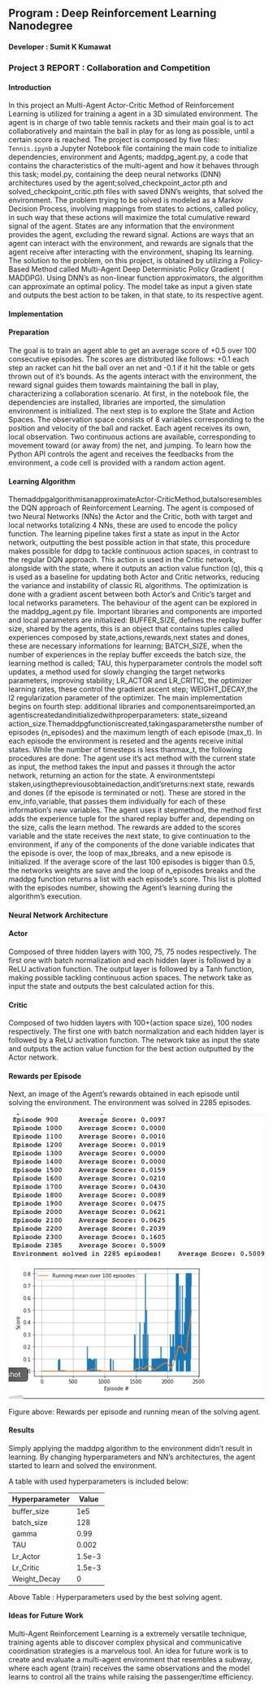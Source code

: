 ## Program : Deep Reinforcement Learning Nanodegree
#### Developer : Sumit K Kumawat

### Project 3 REPORT : Collaboration and Competition

#### Introduction
In this project an Multi-Agent Actor-Critic Method of Reinforcement Learning is utilized for training a agent in a 3D simulated environment. The agent is in charge of two table tennis rackets and their main goal is to act collaboratively and maintain the ball in play for as long as possible, until a certain score is reached.
The project is composed by five files: `Tennis.ipynb` a Jupyter Notebook file containing the main code to initialize dependencies, environment and Agents; ma​ddpg_agent.py​, a code that contains the characteristics of the multi-agent and how it behaves through this task; ​model.py, ​containing the deep neural networks (​DNN​) architectures used by the agent; ​solved_checkpoint_actor.pth ​and solved_checkpoint_critic.pth files with saved ​DNN’s weights, that solved the environment.
The problem trying to be solved is modeled as a Markov Decision Process, involving ​mappings from states to actions, called ​policy, in such way that these actions will maximize the total cumulative reward signal of the agent. States are any information that the environment provides the agent, excluding the reward signal. Actions are ways that an agent can interact with the environment, and rewards are signals that the agent receive after interacting with the environment, shaping Its learning.
The solution to the problem, on this project, is obtained by utilizing a Policy-Based Method called Multi-Agent Deep Deterministic Policy Gradient (​MADDPG)​. Using ​DNN’s ​as non-linear function approximators, the algorithm can approximate an optimal ​policy​. The model take as input a given ​state and outputs the best action to be taken, in that state, to its respective agent.

#### Implementation

#### Preparation
The goal is to train an agent able to get an average score of +0.5 over 100 consecutive episodes. The scores are distributed like follows: +​0.1 ​each step an racket can hit the ball over an net and -0.1 if it hit the table or gets thrown out of it’s bounds​. As the agents interact with the environment, the reward signal guides them towards maintaining the ball in play, characterizing a collaboration scenario.
At first, in the notebook file, the dependencies are installed, libraries are imported, the simulation environment is initialized.
The next step is to explore the State and Action Spaces. ​The observation space consists of 8 variables corresponding to the position and velocity of the ball and racket. Each agent receives its own, local observation. Two continuous actions are available, corresponding to movement toward (or away from) the net, and jumping.
To learn how the Python API controls the agent and receives the feedbacks from the environment, a code cell is provided with a random action agent.

#### Learning Algorithm
The​maddpga​lgorithmisanapproximateActor-CriticMethod,butalsoresembles the DQN approach of Reinforcement Learning. The agent is composed of two Neural Networks (​NNs)​ the Actor and the Critic, both with target and local networks totalizing 4 NNs, ​these are used to encode the ​policy​ function.
The learning pipeline takes first a state as input in the Actor network, outputting the best possible action in that state, this procedure makes possible for ddpg to tackle continuous action spaces, in contrast to the regular DQN approach. This action is used in the Critic network, alongside with the state, where it outputs an action value function (​q​), this ​q is used as a baseline for updating both Actor and Critic networks, reducing the variance and instability of classic RL algorithms. The optimization is done with a gradient ascent between both Actor’s and Critic’s target and local networks parameters.
The behaviour of the agent can be explored in the ​maddpg_agent.py file. Important libraries and components are imported and local parameters are initialized: BUFFER_SIZE, ​defines the replay buffer size, shared by the agents, this is an object that contains tuples called experiences composed by state,actions,rewards,next states and dones, these are necessary informations for learning; ​BATCH_SIZE​, when the number of experiences in the replay buffer exceeds the batch size, the learning method is called; ​TAU,​ this hyperparameter controls the model ​soft updates​, a method used for
slowly changing the target networks parameters, improving stability; ​LR_ACTOR and LR_CRITIC,​ the optimizer learning rates, these control the gradient ascent step; WEIGHT_DECAY,​ the l2 regularization parameter of the optimizer.
The main implementation begins on fourth step: additional libraries and componentsareimported,an​agenti​screatedandinitializedwithproperparameters: state_sizea​nd​action_size.T​he​maddpgfunctioniscreated,takingasparametersthe number of episodes (​n_episodes) ​and the maximum length of each episode (​max_t​).
In each episode the environment is reseted and the agents receive initial states. While the number of timesteps is less than ​max_t, t​he following procedures are done:
The agent use it’s ​act method with the current state as input, the method takes the input and passes it through the actor network, returning an action for the state. A environment​stepi​staken,usingthepreviousobtainedaction,andit’sreturns:next state, rewards and dones (if the episode is terminated or not). These are stored in the env_info,​variable, that passes them individually for each of these information’s new variables. The agent uses it ​step ​method, the method first adds the experience tuple for the shared replay buffer and, depending on the size, calls the ​learn method. The rewards are added to the scores variable and the state receives the next state, to give continuation to the environment, if any of the components of the done variable indicates that the episode is over, the loop of ​max_t​ breaks, and a new episode is initialized.
If the average score of the last 100 episodes is bigger than 0.5, the networks weights are save and the loop of ​n_episodes breaks and the ​maddpg function returns a list with each episode’s score. This list is plotted with the episodes number, showing the Agent’s learning during the algorithm’s execution.

#### Neural Network Architecture 
#### Actor
Composed of three hidden layers with 100, 75, 75 nodes respectively. The first one with batch normalization and each hidden layer is followed by a ReLU activation function. The output layer is followed by a Tanh function, making possible tackling continuous action spaces. The network take as input the state and outputs the best calculated action for this.

#### Critic
Composed of two hidden layers with 100+(action space size), 100 nodes respectively. The first one with batch normalization and each hidden layer is followed by a ReLU activation function. The network take as input the state and outputs the action value function for the best action outputted by the Actor network.

#### Rewards per Episode
Next, an image of the Agent’s rewards obtained in each episode until solving the environment. The environment was solved in 2285 episodes.

![Image](https://github.com/SumitKKumawat/Images/blob/master/Screenshot%202020-06-05%20at%209.18.43%20AM.png)

Figure above: Rewards per episode and running mean of the solving agent.

#### Results
Simply applying the ​maddpg algorithm to the environment didn’t result in learning. By changing hyperparameters and NN’s architectures, the agent started to learn and solved the environment.

A table with used hyperparameters is included below:

| Hyperparameter  |  Value |
|---|---|
| buffer_size |  1e5 |
| batch_size |  128 |
| gamma | 0.99  |
| TAU |  0.002 |
| Lr_Actor | 1.5e-3 |
| Lr_Critic | 1.5e-3  |
| Weight_Decay | 0  |

Above Table : Hyperparameters used by the best solving agent.

#### Ideas for Future Work
Multi-Agent Reinforcement Learning is a extremely versatile technique, training agents able to discover complex physical and communicative coordination strategies is a marvelous tool. An idea for future work is to create and evaluate a multi-agent environment that resembles a subway, where each agent (train) receives the same observations and the model learns to control all the trains while raising the passenger/time efficiency.
